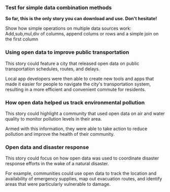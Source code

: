 <!-- -->
### Test for simple data combination methods

**So far, this is the only story you can download and use. Don't hesitate!**

Show how simple operations on multiple data sources work: Add,sub,mul,div of columns, append colums or rows and a simple join on the first column

### Using open data to improve public transportation

This story could feature a city that released open data on public transportation schedules, routes, and delays.

 Local app developers were then able to create new tools and apps that made it easier for people to navigate the city's transportation system, resulting in a more efficient and convenient commute for residents.

### How open data helped us track environmental pollution

This story could highlight a community that used open data on air and water quality to monitor pollution levels in their area.

 Armed with this information, they were able to take action to reduce pollution and improve the health of their community.

### Open data and disaster response

This story could focus on how open data was used to coordinate disaster response efforts in the wake of a natural disaster.

 For example, communities could use open data to track the location and availability of emergency supplies, map out evacuation routes, and identify areas that were particularly vulnerable to damage.

